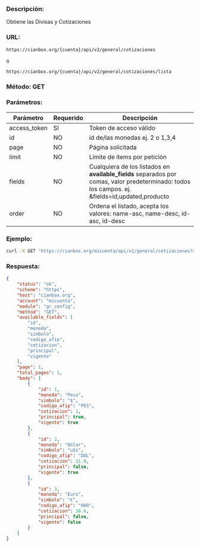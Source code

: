 ### Descripción:

Obtiene las Divisas y Cotizaciones

### URL:

`https://cianbox.org/{cuenta}/api/v2/general/cotizaciones`

o

`https://cianbox.org/{cuenta}/api/v2/general/cotizaciones/lista`

### Método: GET

### Parámetros:

|Parámetro    |Requerido |Descripción                                   |
|-------------|----------|----------------------------------------------|
|access_token |SI        |Token de acceso válido                        |
|id           |NO        |id de/las monedas ej. 2 o 1,3,4               |
|page         |NO        |Página solicitada                             |
|limit        |NO        |Límite de ítems por petición                  |
|fields       |NO        |Cualquiera de los listados en **available_fields** separados por comas, valor predeterminado: todos los campos. ej. &fields=id,updated,producto|
|order        |NO        |Ordena el listado, acepta los valores: name-asc, name-desc, id-asc, id-desc|


### Ejemplo:
```bash
curl -X GET 'https://cianbox.org/micuenta/api/v2/general/cotizaciones?access_token=CBX_AT-TcIHdWOvdpIMNsXG...'
```
### Respuesta:

```json
{
    "status": "ok",
    "scheme": "https",
    "host": "cianbox.org",
    "account": "micuenta",
    "module": "gr_config",
    "method": "GET",
    "available_fields": [
        "id",
        "moneda",
        "simbolo",
        "codigo_afip",
        "cotizacion",
        "principal",
        "vigente"
    ],
    "page": 1,
    "total_pages": 1,
    "body": [
        {
            "id": 1,
            "moneda": "Peso",
            "simbolo": "$",
            "codigo_afip": "PES",
            "cotizacion": 1,
            "principal": true,
            "vigente": true
        },
        {
            "id": 2,
            "moneda": "Dólar",
            "simbolo": "u$s",
            "codigo_afip": "DOL",
            "cotizacion": 31.9,
            "principal": false,
            "vigente": true
        },
        {
            "id": 3,
            "moneda": "Euro",
            "simbolo": "€",
            "codigo_afip": "060",
            "cotizacion": 38.6,
            "principal": false,
            "vigente": false
        }
    ]
}
```